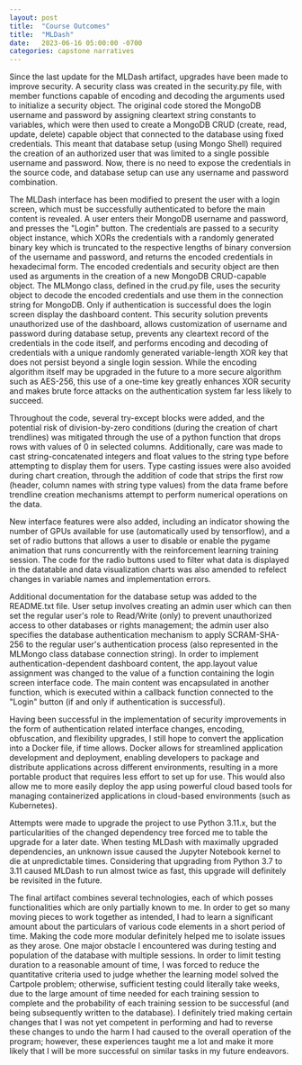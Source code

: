 ```yaml
---
layout: post
title:  "Course Outcomes"
title:  "MLDash"
date:   2023-06-16 05:00:00 -0700
categories: capstone narratives
---
```

Since the last update for the MLDash artifact, upgrades have been made to improve security. A security class was created in the security.py file, with member functions capable of encoding and decoding the arguments used to initialize a security object. The original code stored the MongoDB username and password by assigning cleartext string constants to variables, which were then used to create a MongoDB CRUD (create, read, update, delete) capable object that connected to the database using fixed credentials. This meant that database setup (using Mongo Shell) required the creation of an authorized user that was limited to a single possible username and password. Now, there is no need to expose the credentials in the source code, and database setup can use any username and password combination. 

The MLDash interface has been modified to present the user with a login screen, which must be successfully authenticated to before the main content is revealed. A user enters their MongoDB username and password, and presses the "Login" button. The credentials are passed to a security object instance, which XORs the credentials with a randomly generated binary key which is truncated to the respective lengths of binary conversion of the username and password, and returns the encoded credentials in hexadecimal form. The encoded credentials and security object are then used as arguments in the creation of a new MongoDB CRUD-capable object. The MLMongo class, defined in the crud.py file, uses the security object to decode the encoded credentials and use them in the connection string for MongoDB. Only if authentication is successful does the login screen display the dashboard content. This security solution prevents unauthorized use of the dashboard, allows customization of username and password during database setup, prevents any cleartext record of the credentials in the code itself, and performs encoding and decoding of credentials with a unique randomly generated variable-length XOR key that does not persist beyond a single login session. While the encoding algorithm itself may be upgraded in the future to a more secure algorithm such as AES-256, this use of a one-time key greatly enhances XOR security and makes brute force attacks on the authentication system far less likely to succeed.

Throughout the code, several try-except blocks were added, and the potential risk of division-by-zero conditions (during the creation of chart trendlines) was mitigated through the use of a python function that drops rows with values of 0 in selected columns. Additionally, care was made to cast string-concatenated integers and float values to the string type before attempting to display them for users. Type casting issues were also avoided during chart creation, through the addition of code that strips the first row (header, column names with string type values) from the data frame before trendline creation mechanisms attempt to perform numerical operations on the data. 

New interface features were also added, including an indicator showing the number of GPUs available for use (automatically used by tensorflow), and a set of radio buttons that allows a user to disable or enable the pygame animation that runs concurrently with the reinforcement learning training session. The code for the radio buttons used to filter what data is displayed in the datatable and data visualization charts was also amended to refelect changes in variable names and implementation errors.

Additional documentation for the database setup was added to the README.txt file. User setup involves creating an admin user which can then set the regular user's role to Read/Write (only) to prevent unauthorized access to other databases or rights management; the admin user also specifies the database authentication mechanism to apply SCRAM-SHA-256 to the regular user's authentication process (also represented in the MLMongo class database connection string). In order to implement authentication-dependent dashboard content, the app.layout value assignment was changed to the value of a function containing the login screen interface code. The main content was encapsulated in another function, which is executed within a callback function connected to the "Login" button (if and only if authentication is successful). 

Having been successful in the implementation of security improvements in the form of authentication related interface changes, encoding, obfuscation, and flexibility upgrades, I still hope to convert the application into a Docker file, if time allows. Docker allows for streamlined application development and deployment, enabling developers to package and distribute applications across different environments, resulting in a more portable product that requires less effort to set up for use. This would also allow me to more easily deploy the app using powerful cloud based tools for managing containerized applications in cloud-based environments (such as Kubernetes).

Attempts were made to upgrade the project to use Python 3.11.x, but the particularities of the changed dependency tree forced me to table the upgrade for a later date. When testing MLDash with maximally upgraded dependencies, an unknown issue caused the Jupyter Notebook kernel to die at unpredictable times. Considering that upgrading from Python 3.7 to 3.11 caused MLDash to run almost twice as fast, this upgrade will definitely be revisited in the future.

The final artifact combines several technologies, each of which posses functionalities which are only partially known to me. In order to get so many moving pieces to work together as intended, I had to learn a significant amount about the particulars of various code elements in a short period of time. Making the code more modular definitely helped me to isolate issues as they arose. One major obstacle I encountered was during testing and population of the database with multiple sessions. In order to limit testing duration to a reasonable amount of time, I was forced to reduce the quantitative criteria used to judge whether the learning model solved the Cartpole problem; otherwise, sufficient testing could literally take weeks, due to the large amount of time needed for each training session to complete and the probability of each training session to be successful (and being subsequently written to the database). I definitely tried making certain changes that I was not yet competent in performing and had to reverse these changes to undo the harm I had caused to the overall operation of the program; however, these experiences taught me a lot and make it more likely that I will be more successful on similar tasks in my future endeavors.